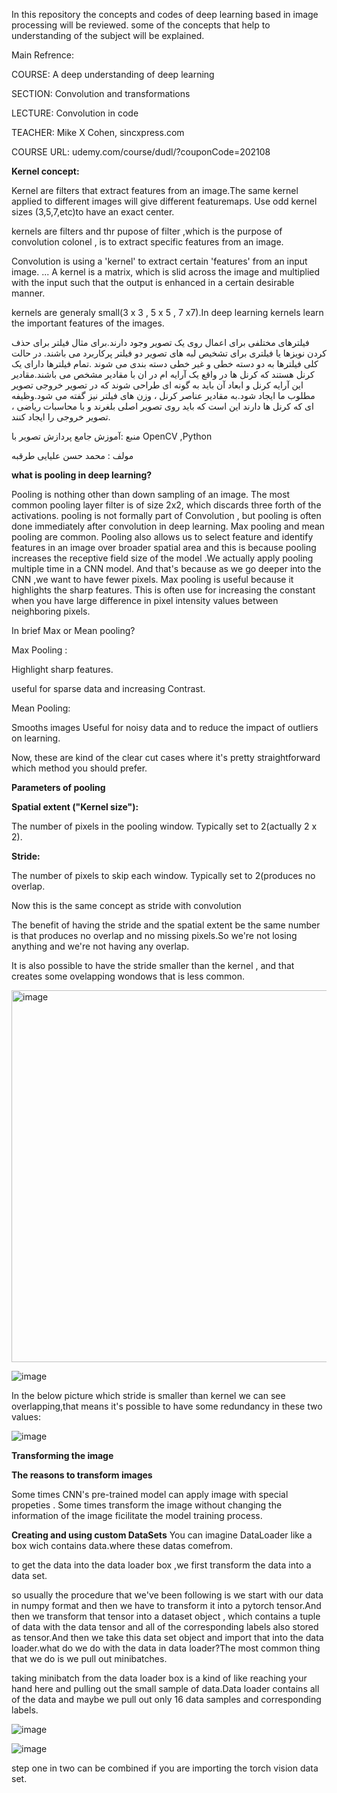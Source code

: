 In this repository the concepts and codes of deep learning based in image processing will be reviewed.
some of the concepts that help to understanding of the subject will be explained.

Main Refrence:

COURSE: A deep understanding of deep learning

SECTION: Convolution and transformations

LECTURE: Convolution in code

TEACHER: Mike X Cohen, sincxpress.com

COURSE URL: udemy.com/course/dudl/?couponCode=202108



**Kernel concept:**

Kernel are filters that extract features from an image.The same kernel applied to different images will give different featuremaps. Use odd kernel sizes (3,5,7,etc)to have an exact center.

kernels are filters and thr pupose of filter ,which is the purpose of convolution colonel , is to extract specific features from an image.

Convolution is using a 'kernel' to extract certain 'features' from an input image. ... A kernel is a matrix, which is slid across the image and multiplied with the input such that the output is enhanced in a certain desirable manner.

kernels are generaly small(3 x 3 , 5 x 5 , 7 x7).In deep learning kernels learn the important features of the images.


فیلترهای مختلفی برای اعمال روی یک تصویر وجود دارند.برای مثال فیلتر برای حذف کردن نویزها یا فیلتری برای تشخیص لبه های تصویر دو فیلتر پرکاربرد می باشند.
در حالت کلی فیلترها به دو دسته خطی و غیر خطی دسته بندی می شوند .تمام فیلترها دارای یک کرنل هستند که کرنل ها در واقع یک آرایه ام در ان با مقادیر مشخص می باشند.مقادیر این آرایه کرنل و ابعاد آن باید به گونه ای طراحی شوند که در تصویر خروجی تصویر مطلوب ما ایجاد شود.به مقادیر عناصر کرنل ، وزن های فیلتر نیز گفته می شود.وظیفه ای که کرنل ها دارند این است که باید روی تصویر اصلی بلغرند و با محاسبات ریاضی ، تصویر خروجی را ایجاد کنند.

منبع :آموزش جامع پردازش تصویر با OpenCV ,Python

مولف : محمد حسن علیایی طرقبه




**what is pooling in deep learning?**

Pooling is nothing other than down sampling of an image. The most common pooling layer filter is of size 2x2, which discards three forth of the activations.
pooling is not formally part of Convolution , but pooling is often done immediately after convolution in deep learning.
Max pooling and mean pooling are common. Pooling also allows us to select feature and identify features in an image over broader spatial area and this is because pooling increases the receptive field size of the model .We actually apply pooling multiple time in a CNN model. And that's because as we go deeper into the CNN ,we want to have fewer pixels. Max pooling is useful because it highlights the sharp features. This is often use for increasing the constant when you have large difference in pixel intensity values between neighboring pixels.

In brief Max or Mean pooling?

Max Pooling :

Highlight sharp features.

useful for sparse data and increasing Contrast.

Mean Pooling:

Smooths images
Useful for noisy data and to reduce the impact of outliers on learning.

Now, these are kind of the clear cut cases where it's pretty straightforward which method you should prefer.


**Parameters of pooling**


**Spatial extent ("Kernel size"):**

The number of pixels in the pooling window. Typically set to 2(actually 2 x 2).

**Stride:**

The number of pixels to skip each window. Typically set to 2(produces no overlap.


Now this is the same concept as stride with convolution 

The benefit of having the stride and the spatial extent be the same number is that produces
 no overlap and no missing pixels.So we're not losing anything and we're not having any overlap.
 
 It is also possible to have the stride smaller than the kernel , and that creates some ovelapping wondows that is less common.


<img width="595" alt="image" src="https://user-images.githubusercontent.com/95547363/154861775-a6cfe899-fe3a-461d-9d31-60c0d0ddffc0.png">

![image](https://user-images.githubusercontent.com/95547363/154861909-b4c02e36-7243-4e78-8f4c-c8275ebc1d61.png)

In the below picture which stride is smaller than kernel we can see overlapping,that means it's possible to have some redundancy in these two values:

![image](https://user-images.githubusercontent.com/95547363/154862048-38e516ba-b1c9-4ef2-ba82-880718be1612.png)

**Transforming the image**


**The reasons to transform images**

Some times CNN's pre-trained model can apply image with special propeties .
Some times transform the image without changing the information of the image ficilitate the model training process.


**Creating and using custom DataSets**
You can imagine DataLoader like a box wich contains data.where these datas comefrom.
 
 to get the data into the data loader box ,we first transform the data into a data set.
 
 so  usually the procedure that we've been following is we start with our data in numpy format and then we have to transform it into a pytorch tensor.And then we transform that tensor into a dataset object , which contains a tuple of data with the data tensor and all of the corresponding labels also stored as tensor.And then we take this data set object and import that into the data loader.what do we do with the data in data loader?The most common thing that we do is we pull out minibatches.
 
 taking minibatch from the data loader box is a kind of like reaching your hand here and pulling out the small sample of data.Data loader contains all of the data and maybe we pull out only 16 data samples and corresponding labels.
 
 ![image](https://user-images.githubusercontent.com/95547363/155129776-9bb186d9-e9f9-46eb-b831-afec41697921.png)



![image](https://user-images.githubusercontent.com/95547363/155130020-2314919b-98b9-4b24-a16e-db0d78ef5506.png)

step one in two can be combined if you are importing the torch vision data set.
